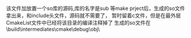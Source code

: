 ####
该文件加放置一个so库的源码,库的名字是sub
等make prject后，生成的so文件拿出来，和include头文件，源码就不需要了，
暂时留着c文件，但是在最外层CmakeList文件中已经将该目录的编译注释掉了
生成的so文件在\build\intermediates\cmake\debug\obj\